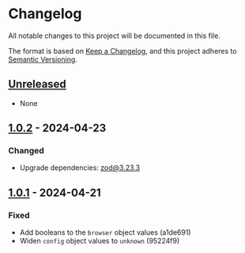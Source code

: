 # Changelog

All notable changes to this project will be documented in this file.

The format is based on [Keep a Changelog](https://keepachangelog.com/en/1.1.0/),
and this project adheres to [Semantic Versioning](https://semver.org/spec/v2.0.0.html).

## [Unreleased]

- None

## [1.0.2] - 2024-04-23

### Changed

- Upgrade dependencies: zod@3.23.3

## [1.0.1] - 2024-04-21

### Fixed

- Add booleans to the `browser` object values (a1de691)
- Widen `config` object values to `unknown` (95224f9)

[unreleased]: https://github.com/velut/zod-package-json/compare/v1.0.2...HEAD
[1.0.2]: https://github.com/velut/zod-package-json/compare/v1.0.1...v1.0.2
[1.0.1]: https://github.com/velut/zod-package-json/compare/v1.0.0...v1.0.1
